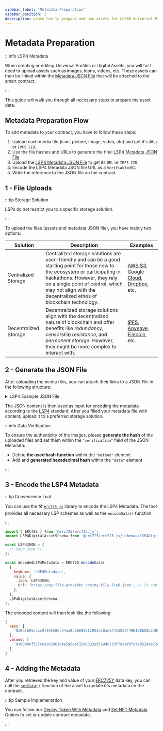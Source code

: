 ```yaml
---
sidebar_label: 'Metadata Preparation'
sidebar_position: 3
description: Learn how to prepare and use assets for LUKSO Universal Profiles and digital assets (LSP7 / LSP8).
---
```


# Metadata Preparation

:::info LSP4 Metadata

When creating or editing Universal Profiles or Digital Assets, you will first need to upload assets such as images, icons, videos, etc. These assets can then be linked within the [Metadata JSON File](../../../standards/tokens/LSP4-Digital-Asset-Metadata.md) that will be attached to the smart contract.

:::

This guide will walk you through all necessary steps to prepare the asset data.

## Metadata Preparation Flow

To add metadata to your contract, you have to follow these steps:

1. Upload each media file (icon, picture, image, video, etc) and get it's `URLs` or `IPFS CID`.
2. Use the file hashes and URLs to generate the final [LSP4 Metadata JSON File](https://github.com/lukso-network/LIPs/blob/main/LSPs/LSP-4-DigitalAsset-Metadata.md)
3. Upload the [LSP4 Metadata JSON File](https://github.com/lukso-network/LIPs/blob/main/LSPs/LSP-4-DigitalAsset-Metadata.md) to get its `URL` or `IPFS CID`.
4. Encode the LSP4 Metadata JSON file URL as a `VerifiableURI`.
5. Write the reference to the JSON file on the contract.

## 1 - File Uploads

:::tip Storage Solution

LSPs do not restrict you to a specific storage solution.

:::

To upload the files (assets and metadata JSON file), you have mainly two options:

| Solution              | Description                                                                                                                                                                                                                                                                 | Examples                                                                                                                                |
| --------------------- | --------------------------------------------------------------------------------------------------------------------------------------------------------------------------------------------------------------------------------------------------------------------------- | --------------------------------------------------------------------------------------------------------------------------------------- |
| Centralized Storage   | Centralized storage solutions are user-friendly and can be a good starting point for those new to the ecosystem or participating in hackathons. However, they rely on a single point of control, which may not align with the decentralized ethos of blockchain technology. | [AWS S3](https://aws.amazon.com/s3/), [Google Cloud](https://cloud.google.com/storage?hl=en), [Dropbox](https://www.dropbox.com/), etc. |
| Decentralized Storage | Decentralized storage solutions align with the decentralized nature of blockchain and offer benefits like _redundancy_, _censorship resistance_, and _permanent storage_. However, they might be more complex to interact with.                                             | [IPFS](https://ipfs.tech/), [Arweave](https://www.arweave.org/), [Filecoin](https://filecoin.io/), etc.                                 |

## 2 - Generate the JSON File

After uploading the media files, you can attach their links to a JSON File in the following structure:

<details>
  <summary>LSP4 Example JSON File</summary>

```js
{
    "LSP4Metadata": {
      "name": "My Token Name",
      "description": "Sample Description",
      "links": [{ "title": "My Website", "url": "https://my.website.com" }],
      "icon": [
        {
          "width": 60,
          "height": 60,
          "url": "https://mycentralised-storage.com/filename.png"
        }
      ],
      "images": [
        [
          {
            "width": 1000,
            "height": 1000,
            "url": "https://centralised-cloud-storage.com/image.jpg",
            "verification": {
              "method": "keccak256(bytes)",
              "data": "0x<hashOfTheUploadedFile>"
            }

          }
          {
            "width": 500,
            "height": 500,
            "url": "ipfs://[IPFS-CID]",
            "verification": {
              "method": "keccak256(bytes)",
              "data": "0x<hashOfTheUploadedFile>"
            }

          }
        ]
      ],
      "assets": [],
      "attributes": [
        {
          "key": "Standard type",
          "value": "LSP",
          "type": "string"
        },
        {
          "key": "Standard number",
          "value": 4,
          "type": "number"
        }
      ]
    }
  }
```

</details>

The JSON content is then used as input for encoding the metadata according to the [LSP4](../../../standards/tokens/LSP4-Digital-Asset-Metadata.md#lsp4---digital-asset-metadata) standard. After you filled your metadata file with content, upload it to a preferred storage solution.

:::info Data Verification

To ensure the authenticity of the images, please **generate the hash** of the uploaded files and set them within the `"verification"` field of the JSON Metadata:

- Define **the used hash function** within the `"method"` element
- Add and **generated hexadecimal hash** within the `"data"` element

:::

## 3 - Encode the LSP4 Metadata

:::tip Convenience Tool

You can use the 🛠️ [`erc725.js`](../../../tools/erc725js/getting-started.md) library
to encode the LSP4 Metadata. The tool provides all necessary LSP schemas as well as the `encodeData()` function.

:::

```js
import { ERC725 } from '@erc725/erc725.js';
import LSP4DigitalAssetSchema from '@erc725/erc725.js/schemas/LSP4DigitalAsset.json';

const LSP4JSON = {
  /* Your JSON */
};

const encodedLSP4Metadata = ERC725.encodeData(
  {
    keyName: 'LSP4Metadata',
    value: {
      json: LSP4JSON,
      url: 'https://my-file-provider.com/my-file-link.json', // It can also be: ipfs://[CID]
    },
  },
  LSP4DigitalAssetSchema,
);
```

The encoded content will then look like the following:

```js title="LSP4 Encoded Contract Metadata" wordWrap=inherit
{
  keys: [
    '0x9afb95cacc9f95858ec44aa8c3b685511002e30ae54415823f406128b85b238e'
  ],
  values: [
    '0x00006f357c6a0020610be5a5ebf25a8323ed5a9d8735f78aaf97c7e3529da7249f17e1b4129636f3697066733a2f2f516d5154716865424c5a466e5155787535524473387441394a746b78665a714d42636d47643973756b587877526d'
  ]
}
```

## 4 - Adding the Metadata

After you retrieved the key and value of your [ERC725Y](../../../standards/lsp-background/erc725#erc725y-generic-data-keyvalue-store) data key, you can call the [`setData()`](../../../contracts/contracts/ERC725/ERC725.md#setdata) function of the asset to update it's metadata on the contract.

:::tip Sample Implementation

You can follow our [Deploy Token With Metadata](../../universal-profile/interactions/batch-transactions.md#deploy-a-token--set-metadata) and [Set NFT Metadata](./set-nft-metadata.md) Guides to set or update contract metadata.

:::
